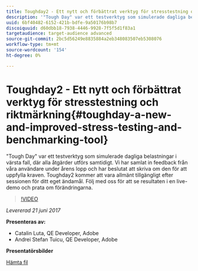 ```yaml
---
title: Toughday2 - Ett nytt och förbättrat verktyg för stresstestning och riktmärkning
description: '"Tough Day" var ett testverktyg som simulerade dagliga belastningar i värsta fall, där alla åtgärder utförs samtidigt. Vi har samlat in feedback från våra användare under årens lopp och har beslutat att skriva om den för att uppfylla kraven.'
uuid: 6bf40482-6152-421b-bdfe-9a50176b98b7
discoiquuid: d60dbb18-7938-4446-9928-7f5f5d1f83a1
targetaudience: target-audience advanced
source-git-commit: 2bc5d56249e8835884a2eb348083507eb5308076
workflow-type: tm+mt
source-wordcount: '154'
ht-degree: 0%

---
```



# Toughday2 - Ett nytt och förbättrat verktyg för stresstestning och riktmärkning{#toughday-a-new-and-improved-stress-testing-and-benchmarking-tool}

&quot;Tough Day&quot; var ett testverktyg som simulerade dagliga belastningar i värsta fall, där alla åtgärder utförs samtidigt. Vi har samlat in feedback från våra användare under årens lopp och har beslutat att skriva om den för att uppfylla kraven. Toughday2 kommer att vara allmänt tillgängligt efter sessionen för ditt eget ändamål. Följ med oss för att se resultaten i en live-demo och prata om förändringarna.

>[!VIDEO](https://video.tv.adobe.com/v/18935/?quality=9)

*Levererad 21 juni 2017*

**Presenteras av:**

* Catalin Luta, QE Developer, Adobe
* Andrei Stefan Tuicu, QE Developer, Adobe

**Presentatörsbilder**

[Hämta fil](assets/aem-gems-toughday2.pdf)
<!--
[Get back to the Overview](https://helpx.adobe.com/experience-manager/kt/eseminars/gems/aem-index.html)
-->

